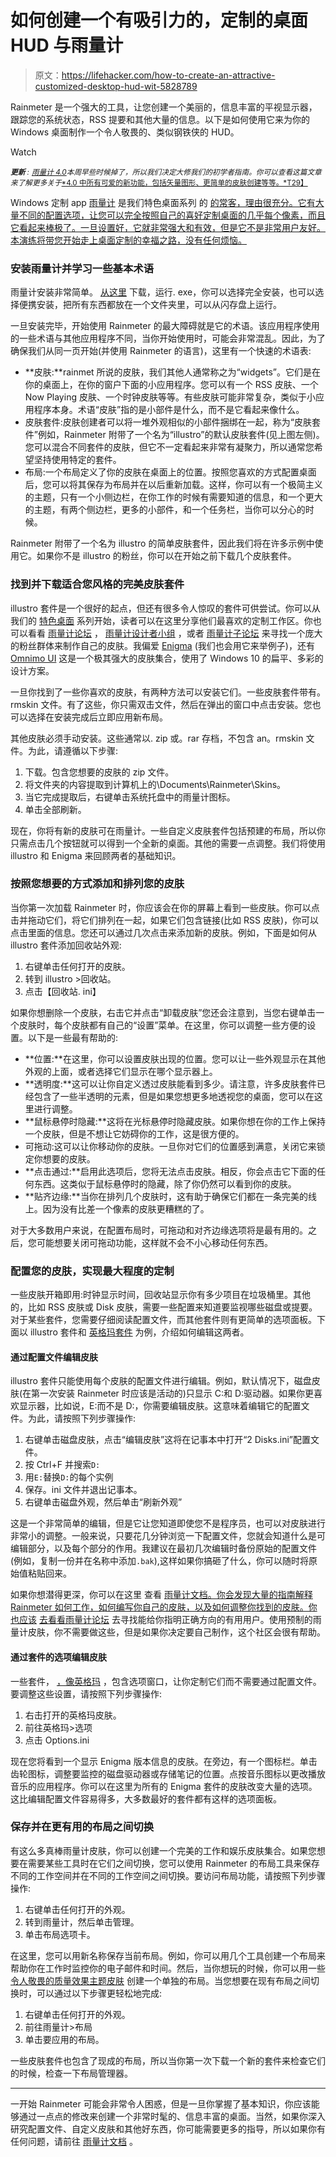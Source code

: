 # 如何创建一个有吸引力的，定制的桌面 HUD 与雨量计

> 原文：<https://lifehacker.com/how-to-create-an-attractive-customized-desktop-hud-wit-5828789>

Rainmeter 是一个强大的工具，让您创建一个美丽的，信息丰富的平视显示器，跟踪您的系统状态，RSS 提要和其他大量的信息。以下是如何使用它来为你的 Windows 桌面制作一个令人敬畏的、类似钢铁侠的 HUD。

Watch

<small>***更新** :*</small> [<small>*雨量计 4.0*</small>](https://www.rainmeter.net/release-4-0)<small>*本周早些时候掉了，所以我们决定大修我们的初学者指南。你可以查看这篇文章来了解更多关于*</small>[<small>*4.0 中所有可爱的新功能，包括矢量图形、更简单的皮肤创建等等。*T29】</small>](http://lifehacker.com/rainmeter-4-0-is-now-available-packs-in-new-skin-creat-1790714436)

Windows 定制 app [雨量计](http://rainmeter.net) 是我们特色桌面系列 的 [的常客，理由很充分。它有大量不同的配置选项，让您可以完全按照自己的喜好定制桌面的几乎每个像素，而且它看起来棒极了。一旦设置好，它就非常强大和有效，但是它不是非常用户友好。本演练将带您开始走上桌面定制的幸福之路，没有任何烦恼。](http://lifehacker.com/most-popular-featured-desktops-of-2016-1790295044)

### 安装雨量计并学习一些基本术语

雨量计安装非常简单。 [从这里](https://www.rainmeter.net/) 下载，运行. exe，你可以选择完全安装，也可以选择便携安装，把所有东西都放在一个文件夹里，可以从闪存盘上运行。

一旦安装完毕，开始使用 Rainmeter 的最大障碍就是它的术语。该应用程序使用的一些术语与其他应用程序不同，当你开始使用时，可能会非常混乱。因此，为了确保我们从同一页开始(并使用 Rainmeter 的语言)，这里有一个快速的术语表:

*   **皮肤:**rainmet 所说的皮肤，我们其他人通常称之为“widgets”。它们是在你的桌面上，在你的窗户下面的小应用程序。您可以有一个 RSS 皮肤、一个 Now Playing 皮肤、一个时钟皮肤等等。有些皮肤可能非常复杂，类似于小应用程序本身。术语“皮肤”指的是小部件是什么，而不是它看起来像什么。
*   皮肤套件:皮肤创建者可以将一堆外观相似的小部件捆绑在一起，称为“皮肤套件”例如，Rainmeter 附带了一个名为“illustro”的默认皮肤套件(见上图左侧)。您可以混合不同套件的皮肤，但它不一定看起来非常有凝聚力，所以通常您希望坚持使用特定的套件。
*   布局:一个布局定义了你的皮肤在桌面上的位置。按照您喜欢的方式配置桌面后，您可以将其保存为布局并在以后重新加载。这样，你可以有一个极简主义的主题，只有一个小侧边栏，在你工作的时候有需要知道的信息，和一个更大的主题，有两个侧边栏，更多的小部件，和一个任务栏，当你可以分心的时候。

Rainmeter 附带了一个名为 illustro 的简单皮肤套件，因此我们将在许多示例中使用它。如果你不是 illustro 的粉丝，你可以在开始之前下载几个皮肤套件。

### 找到并下载适合您风格的完美皮肤套件

illustro 套件是一个很好的起点，但还有很多令人惊叹的套件可供尝试。你可以从我们的 [特色桌面](http://lifehacker.com/featureddesktop#_ga=1.91286362.1347662518.1465819317) 系列开始，读者可以在这里分享他们最喜欢的定制工作区。你也可以看看 [雨量计论坛](https://forum.rainmeter.net/viewforum.php?f=27) ， [雨量计设计者小组](https://rainmeter.deviantart.com) ，或者 [雨量计子论坛](https://www.reddit.com/r/Rainmeter/) 来寻找一个庞大的粉丝群体来制作自己的皮肤。我偏爱 [Enigma](http://enigma.kaelri.com/downloads/) (我们也会用它来举例子)，还有 [Omnimo UI](http://omnimo.info/) 这是一个极其强大的皮肤集合，使用了 Windows 10 的扁平、多彩的设计方案。

一旦你找到了一些你喜欢的皮肤，有两种方法可以安装它们。一些皮肤套件带有。rmskin 文件。有了这些，你只需双击文件，然后在弹出的窗口中点击安装。您也可以选择在安装完成后立即应用新布局。

其他皮肤必须手动安装。这些通常以. zip 或。rar 存档，不包含 an。rmskin 文件。为此，请遵循以下步骤:

1.  下载。包含您想要的皮肤的 zip 文件。
2.  将文件夹的内容提取到计算机上的\Documents\Rainmeter\Skins。
3.  当它完成提取后，右键单击系统托盘中的雨量计图标。
4.  单击全部刷新。

现在，你将有新的皮肤可在雨量计。一些自定义皮肤套件包括预建的布局，所以你只需点击几个按钮就可以得到一个全新的桌面。其他的需要一点调整。我们将使用 illustro 和 Enigma 来回顾两者的基础知识。

### 按照您想要的方式添加和排列您的皮肤

当你第一次加载 Rainmeter 时，你应该会在你的屏幕上看到一些皮肤。你可以点击并拖动它们，将它们排列在一起，如果它们包含链接(比如 RSS 皮肤)，你可以点击里面的信息。您还可以通过几次点击来添加新的皮肤。例如，下面是如何从 illustro 套件添加回收站外观:

1.  右键单击任何打开的皮肤。
2.  转到 illustro >回收站。
3.  点击【回收站. ini】

如果你想删除一个皮肤，右击它并点击“卸载皮肤”您还会注意到，当您右键单击一个皮肤时，每个皮肤都有自己的“设置”菜单。在这里，你可以调整一些方便的设置。以下是一些最有帮助的:

*   **位置:**在这里，你可以设置皮肤出现的位置。您可以让一些外观显示在其他外观的上面，或者选择它们显示在哪个显示器上。
*   **透明度:**这可以让你自定义透过皮肤能看到多少。请注意，许多皮肤套件已经包含了一些半透明的元素，但是如果您想更多地透视您的桌面，您可以在这里进行调整。
*   **鼠标悬停时隐藏:**这将在光标悬停时隐藏皮肤。如果你想在你的工作上保持一个皮肤，但是不想让它妨碍你的工作，这是很方便的。
*   可拖动:这可以让你移动你的皮肤。一旦你对它们的位置感到满意，关闭它来锁定你想要的皮肤。
*   **点击通过:**启用此选项后，您将无法点击皮肤。相反，你会点击它下面的任何东西。这类似于鼠标悬停时的隐藏，除了你仍然可以看到你的皮肤。
*   **贴齐边缘:**当你在排列几个皮肤时，这有助于确保它们都在一条完美的线上。因为没有比差一个像素的皮肤更糟糕的了。

对于大多数用户来说，在配置布局时，可拖动和对齐边缘选项将是最有用的。之后，您可能想要关闭可拖动功能，这样就不会不小心移动任何东西。

### 配置您的皮肤，实现最大程度的定制

一些皮肤开箱即用:时钟显示时间，回收站显示你有多少项目在垃圾桶里。其他的，比如 RSS 皮肤或 Disk 皮肤，需要一些配置来知道要监视哪些磁盘或提要。对于某些套件，您需要仔细阅读配置文件，而其他套件则有更简单的选项面板。下面以 illustro 套件和 [英格玛套件](http://enigma.kaelri.com/downloads/) 为例，介绍如何编辑这两者。

#### 通过配置文件编辑皮肤

illustro 套件只能使用每个皮肤的配置文件进行编辑。例如，默认情况下，磁盘皮肤(在第一次安装 Rainmeter 时应该是活动的)只显示 C:和 D:驱动器。如果你更喜欢显示器，比如说，E:而不是 D:，你需要编辑皮肤。这意味着编辑它的配置文件。为此，请按照下列步骤操作:

1.  右键单击磁盘皮肤，点击“编辑皮肤”这将在记事本中打开“2 Disks.ini”配置文件。
2.  按 Ctrl+F 并搜索`D:`
3.  用`E:`替换`D:`的每个实例
4.  保存。ini 文件并退出记事本。
5.  右键单击磁盘外观，然后单击“刷新外观”

这是一个非常简单的编辑，但是它让您知道即使您不是程序员，也可以对皮肤进行非常小的调整。一般来说，只要花几分钟浏览一下配置文件，您就会知道什么是可编辑部分，以及每个部分的作用。我建议在最初几次编辑时备份原始的配置文件(例如，复制一份并在名称中添加`.bak`),这样如果你搞砸了什么，你可以随时将原始值粘贴回来。

如果你想潜得更深，你可以在这里 查看 [雨量计文档。你会发现大量的指南解释 Rainmeter 如何工作，如何编写你自己的皮肤，以及如何调整你找到的皮肤。你也应该](https://docs.rainmeter.net/manual/) [去看看雨量计论坛](https://forum.rainmeter.net/) 去寻找能给你指明正确方向的有用用户。使用预制的雨量计皮肤，你不需要做这些，但是如果你决定要自己制作，这个社区会很有帮助。

#### 通过套件的选项编辑皮肤

一些套件， [，像英格玛](http://enigma.kaelri.com/downloads/) ，包含选项窗口，让你定制它们而不需要通过配置文件。要调整这些设置，请按照下列步骤操作:

1.  右击打开的英格玛皮肤。
2.  前往英格玛>选项
3.  点击 Options.ini

现在您将看到一个显示 Enigma 版本信息的皮肤。在旁边，有一个图标栏。单击齿轮图标，调整要监控的磁盘驱动器或存储笔记的位置。点按音乐图标以更改播放音乐的应用程序。你可以在这里为所有的 Enigma 套件的皮肤改变大量的选项。这比编辑配置文件容易得多，大多数最好的套件都有这样的选项面板。

### 保存并在更有用的布局之间切换

有这么多真棒雨量计皮肤，你可以创建一个完美的工作和娱乐皮肤集合。如果您想要在需要某些工具时在它们之间切换，您可以使用 Rainmeter 的布局工具来保存不同的工作空间并在不同的工作空间之间切换。要访问布局功能，请按照下列步骤操作:

1.  右键单击任何打开的外观。
2.  转到雨量计，然后单击管理。
3.  单击布局选项卡。

在这里，您可以用新名称保存当前布局。例如，你可以用几个工具创建一个布局来帮助你在工作时监控你的电子邮件和时间。然后，当你想玩的时候，你可以用一些 [令人敬畏的质量效果主题皮肤](http://www.deviantart.com/art/Mass-Effect-Skin-173867458) 创建一个单独的布局。当您想要在现有布局之间切换时，可以通过以下步骤更轻松地完成:

1.  右键单击任何打开的外观。
2.  前往雨量计>布局
3.  单击要应用的布局。

一些皮肤套件也包含了现成的布局，所以当你第一次下载一个新的套件来检查它们的时候，检查一下布局管理器。

* * *

一开始 Rainmeter 可能会非常令人困惑，但是一旦你掌握了基本知识，你应该能够通过一点点的修改来创建一个非常时髦的、信息丰富的桌面。当然，如果你深入研究配置文件、自定义皮肤和其他好东西，你可能需要更多的指导，所以如果你有任何问题，请前往 [雨量计文档](http://rainmeter.net/RainCMS/?q=Documentation) 。